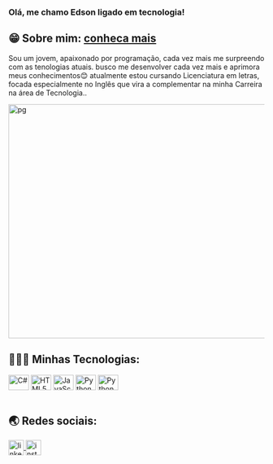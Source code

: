 ### Olá, me chamo Edson ligado em tecnologia!

                 
## 😁 Sobre mim: <a href="https://siteperfil-production.up.railway.app/">conheca mais</a>
<div>
<p>
  Sou um jovem, apaixonado por programação, cada vez mais me surpreendo com as tenologias atuais.
  busco me desenvolver cada vez mais e aprimora meus conhecimentos😊 atualmente estou cursando Licenciatura
  em letras, focada especialmente no Inglês que vira a complementar na minha Carreira na área de Tecnologia..
</p> 
<img align="center" alt="pg" height="460" width="850"
src="https://static.vecteezy.com/system/resources/thumbnails/051/294/582/large/male-worker-working-on-his-laptop-and-answering-questions-2d-cartoon-animation-free-video.jpg">
</div>

## 👻👨‍💻 Minhas Tecnologias:




<div style="display: inline_block">
<img align="center" alt="C#" height="30" width="40"
  src="https://cdn.jsdelivr.net/gh/devicons/devicon@latest/icons/csharp/csharp-original.svg">
<img align="center" alt="HTML5#" height="30" width="40"
  src="https://cdn.jsdelivr.net/gh/devicons/devicon@latest/icons/html5/html5-original-wordmark.svg">
<img align="center" alt="JavaScript#" height="30" width="40"
  src="https://cdn.jsdelivr.net/gh/devicons/devicon@latest/icons/javascript/javascript-original.svg"/>
<img align="center" alt="Python" height="30" width="40"
  src="https://cdn.jsdelivr.net/gh/devicons/devicon@latest/icons/python/python-original.svg"/>
<img align="center" alt="Python" height="30" width="40"
  src="https://cdn.jsdelivr.net/gh/devicons/devicon@latest/icons/amazonwebservices/amazonwebservices-original-wordmark.svg"/>
</div><br>

## 🌏 Redes sociais:

<div style="margin-right:30px">
 <a href="https://www.linkedin.com/in/edson-santos-6a60b3292/">
 <img align="center" alt="linkedin" height="30" width="30"
 src="https://cdn.jsdelivr.net/gh/devicons/devicon@latest/icons/linkedin/linkedin-original.svg" "/>

 <a href="https://www.instagram.com/eds0_01/">
 <img align="center" alt="instagran" height="30" width="30"
 src="https://th.bing.com/th/id/OIP.I5QWUmsu_xoLdjbX6pRa7gHaHk?rs=1&pid=ImgDetMain"/>
</div>

